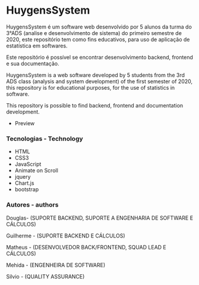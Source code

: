 <h1>HuygensSystem</h1>

<p>
HuygensSystem é um software web desenvolvido por 5 alunos da turma do 3°ADS (analise e desenvolvimento de sistema) do primeiro semestre de 2020, este repositório tem como fins educativos, para uso de aplicação de estatística em softwares.
</p>
<p>
Este repositório é possível se encontrar desenvolvimento backend, frontend e sua documentação.
</p>

<p>
HuygensSystem is a web software developed by 5 students from the 3rd ADS class (analysis and system development) of the first semester of 2020, this repository is for educational purposes, for the use of statistics in software.
</p>
<p>
This repository is possible to find backend, frontend and documentation development.
</p>

<ul>
    <li>
    <a helf = "https://matheussouza89.github.io/HuygensSystem" rel="nofollow"> Preview </a>
    </li>
</ul>

<h3>
    Tecnologias - Technology
</h3>

<ul>
    <li><a helf = "https://developer.mozilla.org/pt-BR/docs/Web/HTML"> HTML </a></li>
    <li><a helf = "https://developer.mozilla.org/pt-BR/docs/Archive/CSS3"> CSS3 </a></li>
    <li><a helf = "https://developer.mozilla.org/pt-BR/docs/Web/JavaScript"> JavaScript </a></li>
    <li><a helf = "https://michalsnik.github.io/aos"> Animate on Scroll </a></li>
    <li><a helf = "https://jquery.com"> jquery </a></li>
    <li><a helf = "https://www.chartjs.org"> Chart.js </a> </li>
    <li><a helf = "https://getbootstrap.com.br"> bootstrap </a> </li>
</ul>
<h3> Autores - authors</h3>

<p><a helf = "dgracecenteno@gmail.com">Douglas</a>- (SUPORTE BACKEND, SUPORTE A ENGENHARIA DE SOFTWARE E CÁLCULOS)</p>
<p><a helf = "guilherme.oliveira128@fatec.sp.gov.br">Guilherme</a> -  (SUPORTE BACKEND E CÁLCULOS)</p>
<p><a helf = "matheus.souza89@fatec.sp.gov.br">Matheus</a> -  (DESENVOLVEDOR BACK/FRONTEND, SQUAD LEAD E CÁLCULOS)</p>
<p><a helf = "mehida.melo@fatec.sp.gov.br">Mehida</a> -  (ENGENHEIRA DE SOFTWARE)</p>
<p><a helf = "silvio.freitas@fatec.sp.gov.br">Silvio</a> -  (QUALITY ASSURANCE)</p>

